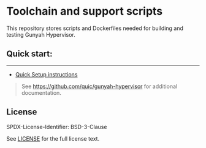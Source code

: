 # Toolchain and support scripts

This repository stores scripts and Dockerfiles needed for building and testing Gunyah Hypervisor.

## Quick start:

---

- [Quick Setup instructions](quickstart.md)

> See https://github.com/quic/gunyah-hypervisor for additional documentation.

## License

SPDX-License-Identifier: BSD-3-Clause

See [LICENSE](LICENSE) for the full license text.
